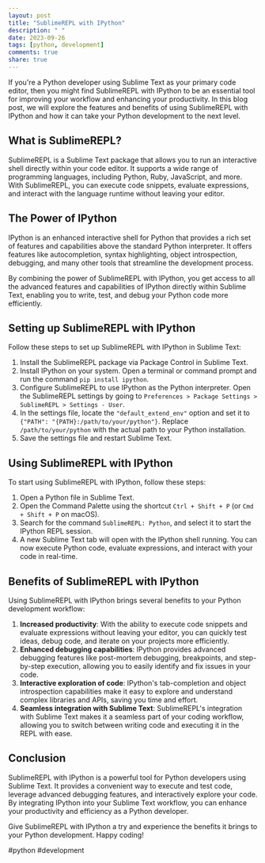 ```yaml
---
layout: post
title: "SublimeREPL with IPython"
description: " "
date: 2023-09-26
tags: [python, development]
comments: true
share: true
---
```


If you're a Python developer using Sublime Text as your primary code editor, then you might find SublimeREPL with IPython to be an essential tool for improving your workflow and enhancing your productivity. In this blog post, we will explore the features and benefits of using SublimeREPL with IPython and how it can take your Python development to the next level.

## What is SublimeREPL?

SublimeREPL is a Sublime Text package that allows you to run an interactive shell directly within your code editor. It supports a wide range of programming languages, including Python, Ruby, JavaScript, and more. With SublimeREPL, you can execute code snippets, evaluate expressions, and interact with the language runtime without leaving your editor.

## The Power of IPython

IPython is an enhanced interactive shell for Python that provides a rich set of features and capabilities above the standard Python interpreter. It offers features like autocompletion, syntax highlighting, object introspection, debugging, and many other tools that streamline the development process.

By combining the power of SublimeREPL with IPython, you get access to all the advanced features and capabilities of IPython directly within Sublime Text, enabling you to write, test, and debug your Python code more efficiently.

## Setting up SublimeREPL with IPython

Follow these steps to set up SublimeREPL with IPython in Sublime Text:

1. Install the SublimeREPL package via Package Control in Sublime Text.
2. Install IPython on your system. Open a terminal or command prompt and run the command `pip install ipython`.
3. Configure SublimeREPL to use IPython as the Python interpreter. Open the SublimeREPL settings by going to `Preferences > Package Settings > SublimeREPL > Settings - User`.
4. In the settings file, locate the `"default_extend_env"` option and set it to `{"PATH": "{PATH}:/path/to/your/python"}`. Replace `/path/to/your/python` with the actual path to your Python installation.
5. Save the settings file and restart Sublime Text.

## Using SublimeREPL with IPython

To start using SublimeREPL with IPython, follow these steps:

1. Open a Python file in Sublime Text.
2. Open the Command Palette using the shortcut `Ctrl + Shift + P` (or `Cmd + Shift + P` on macOS).
3. Search for the command `SublimeREPL: Python`, and select it to start the IPython REPL session.
4. A new Sublime Text tab will open with the IPython shell running. You can now execute Python code, evaluate expressions, and interact with your code in real-time.

## Benefits of SublimeREPL with IPython

Using SublimeREPL with IPython brings several benefits to your Python development workflow:

1. **Increased productivity**: With the ability to execute code snippets and evaluate expressions without leaving your editor, you can quickly test ideas, debug code, and iterate on your projects more efficiently.
2. **Enhanced debugging capabilities**: IPython provides advanced debugging features like post-mortem debugging, breakpoints, and step-by-step execution, allowing you to easily identify and fix issues in your code.
3. **Interactive exploration of code**: IPython's tab-completion and object introspection capabilities make it easy to explore and understand complex libraries and APIs, saving you time and effort.
4. **Seamless integration with Sublime Text**: SublimeREPL's integration with Sublime Text makes it a seamless part of your coding workflow, allowing you to switch between writing code and executing it in the REPL with ease.

## Conclusion

SublimeREPL with IPython is a powerful tool for Python developers using Sublime Text. It provides a convenient way to execute and test code, leverage advanced debugging features, and interactively explore your code. By integrating IPython into your Sublime Text workflow, you can enhance your productivity and efficiency as a Python developer.

Give SublimeREPL with IPython a try and experience the benefits it brings to your Python development. Happy coding!

#python #development